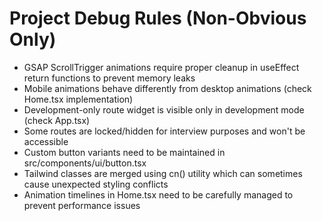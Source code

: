 # Project Debug Rules (Non-Obvious Only)

- GSAP ScrollTrigger animations require proper cleanup in useEffect return functions to prevent memory leaks
- Mobile animations behave differently from desktop animations (check Home.tsx implementation)
- Development-only route widget is visible only in development mode (check App.tsx)
- Some routes are locked/hidden for interview purposes and won't be accessible
- Custom button variants need to be maintained in src/components/ui/button.tsx
- Tailwind classes are merged using cn() utility which can sometimes cause unexpected styling conflicts
- Animation timelines in Home.tsx need to be carefully managed to prevent performance issues